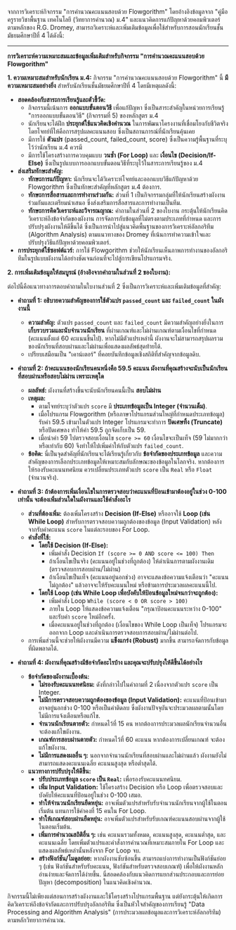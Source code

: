 จากการวิเคราะห์กิจกรรม "การคำนวณคะแนนสอบด้วย Flowgorithm" โดยอ้างอิงข้อมูลจาก "คู่มือครูรายวิชาพื้นฐาน เทคโนโลยี (วิทยาการคำนวณ) ม.4" และแนวคิดการแก้ปัญหาด้วยคอมพิวเตอร์ตามหลักของ R.G. Dromey, สามารถวิเคราะห์และเพิ่มเติมข้อมูลเพื่อใช้สำหรับการสอนนักเรียนชั้นมัธยมศึกษาปีที่ 4 ได้ดังนี้:

---

**การวิเคราะห์ความเหมาะสมและข้อมูลเพิ่มเติมสำหรับกิจกรรม "การคำนวณคะแนนสอบด้วย Flowgorithm"**

**1. ความเหมาะสมสำหรับนักเรียน ม.4:**
กิจกรรม "การคำนวณคะแนนสอบด้วย Flowgorithm" นี้ **มีความเหมาะสมอย่างยิ่ง** สำหรับนักเรียนชั้นมัธยมศึกษาปีที่ 4 โดยมีเหตุผลดังนี้:

*   **สอดคล้องกับสาระการเรียนรู้และตัวชี้วัด:**
    *   กิจกรรมนี้เน้นการ **ออกแบบขั้นตอนวิธี** เพื่อแก้ปัญหา ซึ่งเป็นสาระสำคัญในหน่วยการเรียนรู้ "การออกแบบขั้นตอนวิธี" (กิจกรรมที่ 5) ของหลักสูตร ม.4
    *   นักเรียนจะได้ฝึก **ประยุกต์ใช้แนวคิดเชิงคำนวณ** ในการพัฒนาโครงงานที่เชื่อมโยงกับชีวิตจริง โดยโจทย์ที่ให้คือการสรุปผลคะแนนสอบ ซึ่งเป็นสถานการณ์ที่นักเรียนคุ้นเคย
    *   มีการใช้ **ตัวแปร** (passed_count, failed_count, score) ซึ่งเป็นความรู้พื้นฐานที่ระบุไว้ว่านักเรียน ม.4 ควรมี
    *   มีการใช้โครงสร้างการควบคุมแบบ **วนซ้ำ (For Loop)** และ **เงื่อนไข (Decision/If-Else)** ซึ่งเป็นรูปแบบการออกแบบขั้นตอนวิธีที่ระบุไว้ในสาระการเรียนรู้ของ ม.4
*   **ส่งเสริมทักษะสำคัญ:**
    *   **ทักษะการแก้ปัญหา:** นักเรียนจะได้วิเคราะห์โจทย์และออกแบบวิธีแก้ปัญหาด้วย Flowgorithm ซึ่งเป็นทักษะสำคัญที่หลักสูตร ม.4 ต้องการ.
    *   **ทักษะการสื่อสารและการทำงานร่วมกัน:** ส่วนที่ 1 เป็นกิจกรรมกลุ่มที่ให้นักเรียนสร้างผังงานร่วมกันและเตรียมนำเสนอ ซึ่งส่งเสริมการสื่อสารและการทำงานเป็นทีม.
    *   **ทักษะการคิดวิเคราะห์และวิจารณญาณ:** คำถามในส่วนที่ 2 ของใบงาน กระตุ้นให้นักเรียนคิดวิเคราะห์ถึงข้อจำกัดของผังงาน การจัดการกับข้อมูลที่ไม่ตรงตามประเภทที่กำหนด และการปรับปรุงผังงานให้ดีขึ้นได้ ซึ่งเป็นการนำไปสู่แนวคิดพื้นฐานของการวิเคราะห์อัลกอริทึม (Algorithm Analysis) ตามแนวทางของ Dromey ที่เน้นการทำความเข้าใจและปรับปรุงวิธีแก้ปัญหาด้วยคอมพิวเตอร์.
*   **การประยุกต์ใช้ซอฟต์แวร์:** การใช้ Flowgorithm ช่วยให้นักเรียนเห็นภาพการทำงานของอัลกอริทึมในรูปแบบผังงานได้อย่างชัดเจนก่อนที่จะไปสู่การเขียนโปรแกรมจริง.

**2. การเพิ่มเติมข้อมูลให้สมบูรณ์ (อ้างอิงจากคำถามในส่วนที่ 2 ของใบงาน):**

ต่อไปนี้คือแนวทางการตอบคำถามในใบงานส่วนที่ 2 ซึ่งเป็นการวิเคราะห์และเพิ่มเติมข้อมูลที่สำคัญ:

*   **คำถามที่ 1: อธิบายความสำคัญของการใช้ตัวแปร `passed_count` และ `failed_count` ในผังงานนี้**
    *   **ความสำคัญ:** ตัวแปร `passed_count` และ `failed_count` มีความสำคัญอย่างยิ่งในการ **เก็บรวบรวมและนับจำนวนนักเรียน** ที่ผ่านเกณฑ์และไม่ผ่านเกณฑ์ตามเงื่อนไขที่กำหนด (คะแนนตั้งแต่ 60 คะแนนขึ้นไป). หากไม่มีตัวแปรเหล่านี้ ผังงานจะไม่สามารถสรุปผลรวมของนักเรียนที่สอบผ่านและไม่ผ่านเพื่อแสดงผลลัพธ์สุดท้ายได้.
    *   เปรียบเสมือนเป็น "เคาน์เตอร์" ที่คอยบันทึกข้อมูลเชิงสถิติที่สำคัญจากข้อมูลดิบ.

*   **คำถามที่ 2: ถ้าคะแนนของนักเรียนคนหนึ่งคือ 59.5 คะแนน ผังงานที่คุณสร้างจะนับเป็นนักเรียนที่สอบผ่านหรือสอบไม่ผ่าน เพราะเหตุใด**
    *   **ผลลัพธ์:** ผังงานที่สร้างขึ้นจะนับนักเรียนคนนี้เป็น **สอบไม่ผ่าน**
    *   **เหตุผล:**
        *   ตามโจทย์ระบุว่าตัวแปร `score` มี **ประเภทข้อมูลเป็น Integer (จำนวนเต็ม)**.
        *   เมื่อโปรแกรม Flowgorithm (หรือภาษาโปรแกรมส่วนใหญ่ที่กำหนดประเภทข้อมูล) รับค่า 59.5 เข้ามาในตัวแปร Integer โปรแกรมจะทำการ **ปัดเศษทิ้ง (Truncate)** หรือปัดเศษลง ทำให้ค่า 59.5 ถูกจัดเก็บเป็น 59.
        *   เมื่อนำค่า 59 ไปตรวจสอบเงื่อนไข `score >= 60` เงื่อนไขจะเป็นเท็จ (59 ไม่มากกว่าหรือเท่ากับ 60) จึงทำให้ไปเพิ่มค่าให้กับตัวแปร `failed_count`.
    *   **ข้อคิด:** นี่เป็นจุดสำคัญที่นักเรียนจะได้เรียนรู้เกี่ยวกับ **ข้อจำกัดของประเภทข้อมูล** และความสำคัญของการเลือกประเภทข้อมูลให้เหมาะสมกับลักษณะของข้อมูลในโลกจริง. หากต้องการให้รองรับคะแนนทศนิยม ควรเปลี่ยนประเภทตัวแปร `score` เป็น `Real` หรือ `Float` (จำนวนจริง).

*   **คำถามที่ 3: ถ้าต้องการเพิ่มเงื่อนไขในการตรวจสอบว่าคะแนนที่ป้อนเข้ามาต้องอยู่ในช่วง 0-100 เท่านั้น จะต้องเพิ่มส่วนใดในผังงานและใช้คำสั่งอะไร**
    *   **ส่วนที่ต้องเพิ่ม:** ต้องเพิ่มโครงสร้าง **Decision (If-Else)** หรืออาจใช้ **Loop (เช่น While Loop)** สำหรับการตรวจสอบความถูกต้องของข้อมูล (Input Validation) หลังจากรับค่าคะแนน `score` ในแต่ละรอบของ For Loop.
    *   **คำสั่งที่ใช้:**
        *   **โดยใช้ Decision (If-Else):**
            *   เพิ่มคำสั่ง Decision `If (score >= 0 AND score <= 100) Then`
            *   ถ้าเงื่อนไขเป็นจริง (คะแนนอยู่ในช่วงที่ถูกต้อง) ให้ดำเนินการตามผังงานเดิม (ตรวจสอบการสอบผ่าน/ไม่ผ่าน)
            *   ถ้าเงื่อนไขเป็นเท็จ (คะแนนอยู่นอกช่วง) อาจจะแสดงข้อความแจ้งเตือนว่า "คะแนนไม่ถูกต้อง" แล้วอาจจะให้รับคะแนนใหม่ หรือข้ามการประมวลผลคะแนนนี้ไป.
        *   **โดยใช้ Loop (เช่น While Loop เพื่อบังคับให้ป้อนข้อมูลใหม่จนกว่าจะถูกต้อง):**
            *   เพิ่มคำสั่ง Loop `While (score < 0 OR score > 100)`
            *   ภายใน Loop ให้แสดงข้อความแจ้งเตือน "กรุณาป้อนคะแนนระหว่าง 0-100" และรับค่า `score` ใหม่อีกครั้ง.
            *   เมื่อคะแนนอยู่ในช่วงที่ถูกต้อง (เงื่อนไขของ While Loop เป็นเท็จ) โปรแกรมจะออกจาก Loop และดำเนินการตรวจสอบการสอบผ่าน/ไม่ผ่านต่อไป.
    *   การเพิ่มส่วนนี้จะช่วยให้ผังงานมีความ **แข็งแกร่ง (Robust)** มากขึ้น สามารถจัดการกับข้อมูลที่ผิดพลาดได้.

*   **คำถามที่ 4: ผังงานที่คุณสร้างมีข้อจำกัดอะไรบ้าง และคุณจะปรับปรุงให้ดีขึ้นได้อย่างไร**
    *   **ข้อจำกัดของผังงานเบื้องต้น:**
        *   **ไม่รองรับคะแนนทศนิยม:** ดังที่กล่าวไปในคำถามที่ 2 เนื่องจากตัวแปร `score` เป็น Integer.
        *   **ไม่มีการตรวจสอบความถูกต้องของข้อมูล (Input Validation):** คะแนนที่ป้อนเข้ามาอาจอยู่นอกช่วง 0-100 หรือเป็นค่าติดลบ ซึ่งผังงานปัจจุบันจะประมวลผลตามนั้นโดยไม่มีการแจ้งเตือนหรือแก้ไข.
        *   **จำนวนนักเรียนตายตัว:** กำหนดไว้ที่ 15 คน หากต้องการประมวลผลนักเรียนจำนวนอื่น จะต้องแก้ไขผังงาน.
        *   **เกณฑ์การสอบผ่านตายตัว:** กำหนดไว้ที่ 60 คะแนน หากต้องการเปลี่ยนเกณฑ์ จะต้องแก้ไขผังงาน.
        *   **ไม่มีการแสดงผลอื่น ๆ:** นอกจากจำนวนนักเรียนที่สอบผ่านและไม่ผ่านแล้ว ผังงานยังไม่สามารถแสดงคะแนนเฉลี่ย คะแนนสูงสุด หรือต่ำสุดได้.
    *   **แนวทางการปรับปรุงให้ดีขึ้น:**
        *   **ปรับประเภทข้อมูล `score` เป็น `Real`:** เพื่อรองรับคะแนนทศนิยม.
        *   **เพิ่ม Input Validation:** ใช้โครงสร้าง Decision หรือ Loop เพื่อตรวจสอบและบังคับให้คะแนนที่ป้อนอยู่ในช่วง 0-100 เสมอ.
        *   **ทำให้จำนวนนักเรียนยืดหยุ่น:** อาจเพิ่มตัวแปรสำหรับรับจำนวนนักเรียนจากผู้ใช้ในตอนเริ่มต้น แทนการใช้ค่าคงที่ 15 คนใน For Loop.
        *   **ทำให้เกณฑ์สอบผ่านยืดหยุ่น:** อาจเพิ่มตัวแปรสำหรับรับเกณฑ์คะแนนสอบผ่านจากผู้ใช้ในตอนเริ่มต้น.
        *   **เพิ่มการคำนวณสถิติอื่น ๆ:** เช่น คะแนนรวมทั้งหมด, คะแนนสูงสุด, คะแนนต่ำสุด, และคะแนนเฉลี่ย โดยเพิ่มตัวแปรและคำสั่งการคำนวณที่เหมาะสมภายใน For Loop และแสดงผลลัพธ์เหล่านั้นหลังจาก For Loop จบ.
        *   **สร้างฟังก์ชัน/โมดูลย่อย:** หากผังงานซับซ้อนขึ้น สามารถแบ่งการทำงานเป็นฟังก์ชันย่อย ๆ (เช่น ฟังก์ชันสำหรับรับคะแนน, ฟังก์ชันสำหรับตรวจสอบเกณฑ์) เพื่อให้ผังงานหลักอ่านง่ายและจัดการได้ง่ายขึ้น. นี่สอดคล้องกับแนวคิดการแยกส่วนประกอบและการย่อยปัญหา (decomposition) ในแนวคิดเชิงคำนวณ.

กิจกรรมนี้ไม่เพียงแต่สอนการสร้างผังงานและใช้โครงสร้างโปรแกรมพื้นฐาน แต่ยังกระตุ้นให้เกิดการคิดวิเคราะห์ถึงข้อจำกัดและการปรับปรุงอัลกอริทึม ซึ่งเป็นหัวใจสำคัญของการเรียนรู้ "Data Processing and Algorithm Analysis" (การประมวลผลข้อมูลและการวิเคราะห์อัลกอริทึม) ตามหลักวิทยาการคำนวณ.
